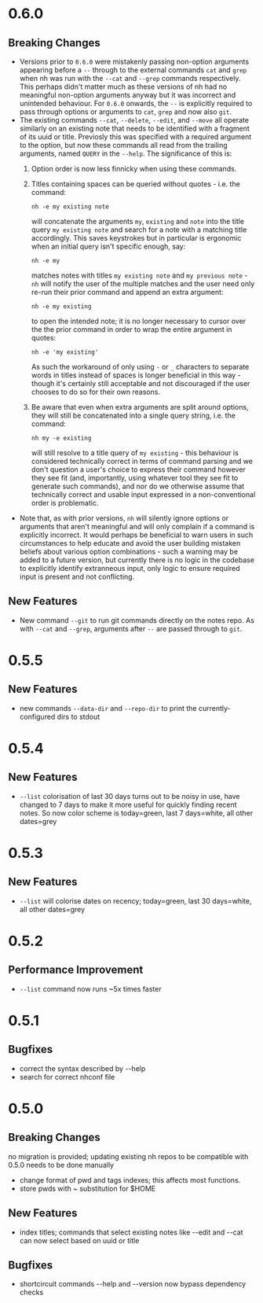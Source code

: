 # 0.6.0

## Breaking Changes

* Versions prior to `0.6.0` were mistakenly passing non-option arguments
  appearing before a `--` through to the external commands `cat` and `grep`
  when nh was run with the `--cat` and `--grep` commands respectively. This
  perhaps didn't matter much as these versions of nh had no meaningful
  non-option arguments anyway but it was incorrect and unintended behaviour.
  For `0.6.0` onwards, the `--` is explicitly required to pass through options
  or arguments to `cat`, `grep` and now also `git`.
* The existing commands `--cat`, `--delete`, `--edit`, and `--move` all
  operate similarly on an existing note that needs to be identified with a
  fragment of its uuid or title. Previosly this was specified with a required
  argument to the option, but now these commands all read from the trailing
  arguments, named `QUERY` in the `--help`. The significance of this is:
  1.    Option order is now less finnicky when using these commands.
  2.    Titles containing spaces can be queried without quotes - i.e. the
        command:

            nh -e my existing note

        will concatenate the arguments `my`, `existing` and `note` into the
        title query `my existing note` and search for a note with a matching
        title accordingly. This saves keystrokes but in particular is ergonomic
        when an initial query isn't specific enough, say:

            nh -e my

        matches notes with titles `my existing note` and `my previous note` -
        `nh` will notify the user of the multiple matches and the user need
        only re-run their prior command and append an extra argument:

            nh -e my existing

        to open the intended note; it is no longer necessary to cursor over the
        the prior command in order to wrap the entire argument in quotes:

            nh -e 'my existing'

        As such the workaround of only using `-` or `_` characters to separate
        words in titles instead of spaces is longer beneficial in this way -
        though it's certainly still acceptable and not discouraged if the user
        chooses to do so for their own reasons.
  3.    Be aware that even when extra arguments are split around options, they
        will still be concatenated into a single query string, i.e. the
        command:

            nh my -e existing

        will still resolve to a title query of `my existing` - this behaviour
        is considered technically correct in terms of command parsing and we
        don't question a user's choice to express their command however they
        see fit (and, importantly, using whatever tool they see fit to generate
        such commands), and nor do we otherwise assume that technically correct
        and usable input expressed in a non-conventional order is problematic.
* Note that, as with prior versions, `nh` will silently ignore options or
  arguments that aren't meaningful and will only complain if a command is
  explicitly incorrect. It would perhaps be beneficial to warn users in such
  circumstances to help educate and avoid the user building mistaken beliefs
  about various option combinations - such a warning may be added to a future
  version, but currently there is no logic in the codebase to explicitly
  identify extranneous input, only logic to ensure required input is present
  and not conflicting.

## New Features

* New command `--git` to run git commands directly on the notes repo. As with
  `--cat` and `--grep`, arguments after `--` are passed through to `git`.

# 0.5.5

## New Features

* new commands `--data-dir` and `--repo-dir` to print the currently-configured
  dirs to stdout

# 0.5.4

## New Features

* `--list` colorisation of last 30 days turns out to be noisy in use, have
  changed to 7 days to make it more useful for quickly finding recent notes. So
  now color scheme is today=green, last 7 days=white, all other dates=grey

# 0.5.3

## New Features

* `--list` will colorise dates on recency; today=green, last 30 days=white,
  all other dates=grey

# 0.5.2

## Performance Improvement
* `--list` command now runs ~5x times faster

# 0.5.1

## Bugfixes

* correct the syntax described by --help
* search for correct nhconf file

# 0.5.0

## Breaking Changes

no migration is provided; updating existing nh repos to be compatible with
0.5.0 needs to be done manually

* change format of pwd and tags indexes; this affects most functions.
* store pwds with ~ substitution for $HOME

## New Features

* index titles; commands that select existing notes like --edit and --cat can
  now select based on uuid or title

## Bugfixes

* shortcircuit commands --help and --version now bypass dependency checks
